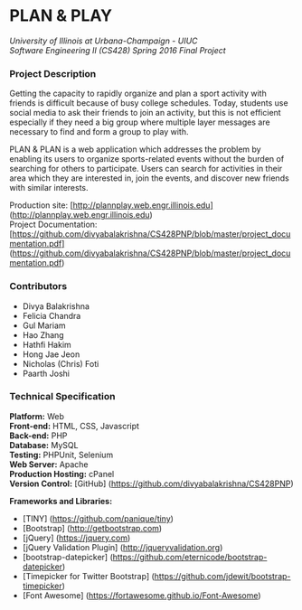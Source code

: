 # PLAN & PLAY

*University of Illinois at Urbana-Champaign - UIUC  
Software Engineering II (CS428) Spring 2016 Final Project*  

### Project Description
Getting the capacity to rapidly organize and plan a sport activity with friends is difficult because of busy college schedules. Today, students use social media to ask their friends to join an activity, but this is not efficient especially if they need a big group where multiple layer messages are necessary to find and form a group to play with.  
  
PLAN & PLAN is a web application which addresses the problem by enabling its users to organize sports-related events without the burden of searching for others to participate. Users can search for activities in their area which they are interested in, join the events, and discover new friends with similar interests.  
  
Production site: [http://plannplay.web.engr.illinois.edu] (http://plannplay.web.engr.illinois.edu)  
Project Documentation: [https://github.com/divyabalakrishna/CS428PNP/blob/master/project_documentation.pdf] (https://github.com/divyabalakrishna/CS428PNP/blob/master/project_documentation.pdf)  

### Contributors
* Divya Balakrishna
* Felicia Chandra
* Gul Mariam
* Hao Zhang
* Hathfi Hakim
* Hong Jae Jeon
* Nicholas (Chris) Foti
* Paarth Joshi

### Technical Specification
**Platform:** Web  
**Front-end:** HTML, CSS, Javascript  
**Back-end:** PHP  
**Database:** MySQL  
**Testing:** PHPUnit, Selenium  
**Web Server:** Apache  
**Production Hosting:** cPanel  
**Version Control:** [GitHub] (https://github.com/divyabalakrishna/CS428PNP)  
  
**Frameworks and Libraries:**  
* [TINY] (https://github.com/panique/tiny)  
*	[Bootstrap] (http://getbootstrap.com)  
*	[jQuery] (https://jquery.com)  
*	[jQuery Validation Plugin] (http://jqueryvalidation.org)  
*	[bootstrap-datepicker] (https://github.com/eternicode/bootstrap-datepicker)  
*	[Timepicker for Twitter Bootstrap] (https://github.com/jdewit/bootstrap-timepicker)  
*	[Font Awesome] (https://fortawesome.github.io/Font-Awesome)  
